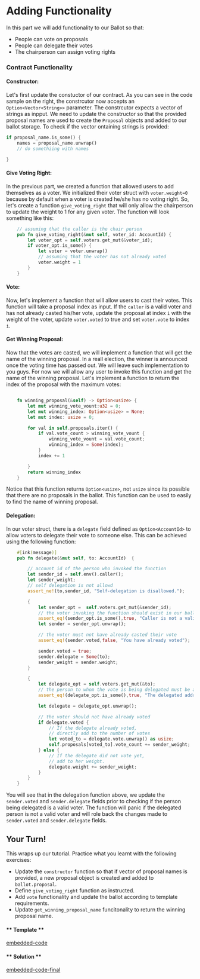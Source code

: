 Adding Functionality
===

In this part we will add functionality to our Ballot so that:
- People can vote on proposals
- People can delegate their votes
- The chairperson can assign voting rights


### Contract Functionality

#### **Constructor**:
Let's first update the constuctor of our contract. As you can see in the code sample on the right, the constrcutor now accepts an `Option<Vector<String>>` parameter. The constrcutor expects a vector of strings as inpput. We need to update the constructor so that the provided proposal names are used to create the `Proposal` objects and added to our ballot storage. To check if the vector ontaining strings is provided:
```rust
if proposal_name.is_some() {
    names = proposal_name.unwrap()
    // do somethiing with names 

}
``` 

#### **Give Voting Right:**
In the previous part, we created a function that allowed users to add themselves as a voter. We initialized their voter struct with `voter.weight=0` because by default when a voter is created he/she has no voting right. So, let's create a function `give_voting_right` that will only allow the chairperson to update the weight to 1 for any given voter. The function will look something like this:

```rust
    // assuming that the caller is the chair person
    pub fn give_voting_right(&mut self, voter_id: AccountId) {
        let voter_opt = self.voters.get_mut(&voter_id);
        if voter_opt.is_some() {
            let voter = voter.unwrap()
            // assuming that the voter has not already voted
            voter.weight = 1
        }
    }
```


#### **Vote:**
Now, let's implement a function that will allow users to cast their votes. This function will take a proposal index as input. If the `caller` is a valid voter and has not already casted his/her vote, update the proposal at index `i` with the weight of the voter, update `voter.voted` to true and set `voter.vote` to index `i`.


#### **Get Winning Proposal:**
Now that the votes are casted, we will implement a function that will get the name of the winning proposal. In  a reall election, the winner is announced once the voting time has passed out. We will leave such implementation to you guys. For now we will allow any user to invoke this function and get the name of the winning proposal. Let's implement a function to return the index of the proposal with the maximum votes:
```rust

    fn winning_proposal(&self) -> Option<usize> {
        let mut winning_vote_vount:u32 = 0;
        let mut winning_index: Option<usize> = None;
        let mut index: usize = 0;

        for val in self.proposals.iter() {
            if val.vote_count > winning_vote_vount {
                winning_vote_vount = val.vote_count;
                winning_index = Some(index);
            }
            index += 1

        }
        return winning_index
    }
```
Notice that this function returns `Option<usize>`, not `usize` since its possible that there are no proposals in the ballot. This function can be used to easily to find the name of winning proposal.

#### **Delegation:**
In our voter struct, there is a `delegate` field defined as `Option<AccountId>` to allow voters to delegate their vote to someone else. This can be achieved using the following function: 
```rust 
    #[ink(message)]
    pub fn delegate(&mut self, to: AccountId)  {

        // account id of the person who invoked the function
        let sender_id = self.env().caller();
        let sender_weight;
        // self delegation is not allowd
        assert_ne!(to,sender_id, "Self-delegation is disallowed.");

        {
            let sender_opt =  self.voters.get_mut(&sender_id);
            // the voter invoking the function should exist in our ballot
            assert_eq!(sender_opt.is_some(),true, "Caller is not a valid voter");
            let sender = sender_opt.unwrap();

            // the voter must not have already casted their vote
            assert_eq!(sender.voted,false, "You have already voted");

            sender.voted = true;
            sender.delegate = Some(to);
            sender_weight = sender.weight;
        }

        {
            let delegate_opt = self.voters.get_mut(&to);
            // the person to whom the vote is being delegated must be a valid voter
            assert_eq!(delegate_opt.is_some(),true, "The delegated address is not valid");

            let delegate = delegate_opt.unwrap();

            // the voter should not have already voted
            if delegate.voted {
                // If the delegate already voted,
                // directly add to the number of votes
                let voted_to = delegate.vote.unwrap() as usize;
                self.proposals[voted_to].vote_count += sender_weight;
            } else {
                // If the delegate did not vote yet,
                // add to her weight.
                delegate.weight += sender_weight;
            }
        }
    }
```
You will see that in the delegation function above, we update the `sender.voted` and `sender.delegate` fields prior to checking if the person being delegated is a valid voter. The function will panic if the delegated person is not a valid voter and will role back the changes made to `sender.voted` and `sender.delegate` fields.


## Your Turn!
This wraps up our tutorial. Practice what you learnt with the following exercises: 
- Update the `constructor` function so that if vector of proposal names is provided, a new proposal object is created and added to `ballot.proposal`.
- Define `give_voting_right` function as instructed.
- Add `vote` functionality and update the ballot according to template requirements.
- Update `get_winning_proposal_name` funcitonality to return the winning proposal name.


<!-- tabs:start -->

#### ** Template **

[embedded-code](./assets/5.3-template.rs ':include :type=code embed-template')

#### ** Solution **

[embedded-code-final](./assets/5.3-solution.rs ':include :type=code embed-final')

<!-- tabs:end -->